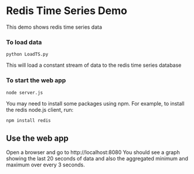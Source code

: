 # Redis Time Series Demo
This demo shows redis time series data

### To load data
```
python LoadTS.py
```

This will load a constant stream of data to the redis time series database

### To start the web app
```
node server.js
```

You may need to install some packages using npm. For example, to install the redis node.js client, run:
```
npm install redis
```

## Use the web app
Open a browser and go to http://localhost:8080
You should see a graph showing the last 20 seconds of data and also the aggregated minimum and maximum over every 3 seconds.
